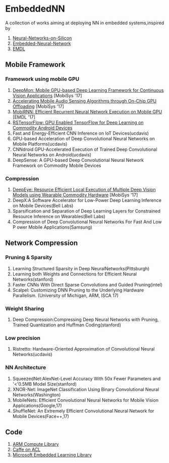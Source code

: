 # **EmbeddedNN**
A collection of works aiming at deploying NN in embedded systems,inspired by 
1. [Neural-Networks-on-Silicon](https://github.com/fengbintu/Neural-Networks-on-Silicon) 
2. [Embedded-Neural-Network](https://github.com/ZhishengWang/Embedded-Neural-Network)
3. [EMDL](https://github.com/csarron/emdl)

## **Mobile Framework**
### **Framework using mobile GPU**

1. [DeepMon: Mobile GPU-based Deep Learning Framework for Continuous Vision Applications](https://nsr.cse.buffalo.edu/mobisys_2017/papers/pdfs/mobisys17-paper07.pdf) [MobiSys '17]
2. [Accelerating Mobile Audio Sensing Algorithms through On-Chip GPU Offloading](http://www.cl.cam.ac.uk/~cm542/papers/mobisys17.pdf) [MobiSys '17]
2. [MobiRNN: Efficient Recurrent Neural Network Execution on Mobile GPU](https://arxiv.org/abs/1706.00878) [EMDL '17]
4. [RSTensorFlow: GPU Enabled TensorFlow for Deep Learning on Commodity Android Devices](http://delivery.acm.org/10.1145/3090000/3089805/p7-alzantot.pdf?ip=223.3.52.9&id=3089805&acc=OPEN&key=BF85BBA5741FDC6E%2EEEBE655830483280%2E4D4702B0C3E38B35%2E6D218144511F3437&CFID=961384206&CFTOKEN=32790756&__acm__=1500293450_f2fe4a616c99bd419c4d00102a7e28c0#URLTOKEN#)
3. Fast and Energy-Efficient CNN Inference on IoT Devices(ucdavis)
4. GPU-based Acceleration of Deep Convolutional Neural Networks on Mobile Platforms(ucdavis)
5. CNNdroid GPU-Accelerated Execution of Trained Deep Convolutional Neural Networks on Android(ucdavis)
6. DeepSense: A GPU-based Deep Convolutional Neural Network Framework on Commodity Mobile Devices

### **Compression**

1. [DeepEye: Resource Efficient Local Execution of Multiple Deep Vision Models using Wearable Commodity Hardware](http://fahim-kawsar.net/papers/Mathur.MobiSys2017-Camera.pdf) [MobiSys '17]
2. DeepX:A Software Accelerator for Low-Power Deep Learning Inference on Mobile Devices(Bell Labs)
3. Sparsification and Separation of Deep Learning Layers for Constrained Resource Inference on Wearables(Bell Labs)
4. Compression of Deep Convolutional  Neural Networks For Fast And Low P ower Mobile Applications(Samsung)

## **Network Compression**
### **Pruning & Sparsity**
1. Learning Structured Sparsity in Deep NeuralNetworks(Pittsburgh)
2. Learning both Weights and Connections for Efficient Neural Networks(stanford)
3. Faster CNNs With Direct Sparse Convolutions and Guided Pruning(intel)
4. Scalpel: Customizing DNN Pruning to the Underlying Hardware Parallelism. (University of Michigan, ARM, ISCA 17)

### **Weight Sharing**
1. Deep Compression:Compressing Deep Neural Networks with Pruning, Trained Quantization and Huffman Coding(stanford)

### **Low precision**
1. Ristretto: Hardware-Oriented Approximation of Convolutional Neural Networks(ucdavis)

### **NN Architecture**

1. SqueezedNet:AlexNet-Level Accuracy With 50x Fewer Parameters and '<'0.5MB Model Size(stanford)
2. XNOR-Net: ImageNet Classification Using Binary Convolutional Neural Networks(Washington)
3. MobileNets: Efficient Convolutional Neural Networks for Mobile Vision Applications(Google,17)
4. ShuffleNet: An Extremely Efficient Convolutional Neural Network for Mobile Devices(Face++,17)

## **Code**

1. [ARM Compute Library](https://github.com/ARM-software/ComputeLibrary)
2. [Caffe on ACL](https://github.com/OAID/caffeOnACL)
3. [Microsoft Embedded Learning Library](https://github.com/Microsoft/ELL)












